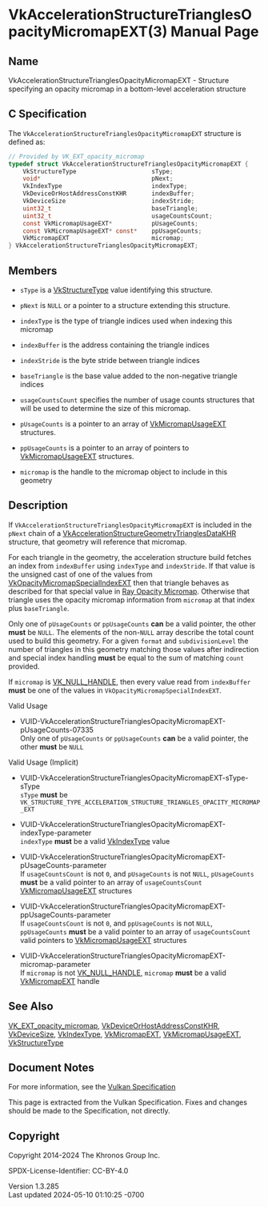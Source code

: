 # VkAccelerationStructureTrianglesOpacityMicromapEXT(3) Manual Page

## Name

VkAccelerationStructureTrianglesOpacityMicromapEXT - Structure
specifying an opacity micromap in a bottom-level acceleration structure



## <a href="#_c_specification" class="anchor"></a>C Specification

The `VkAccelerationStructureTrianglesOpacityMicromapEXT` structure is
defined as:

``` c
// Provided by VK_EXT_opacity_micromap
typedef struct VkAccelerationStructureTrianglesOpacityMicromapEXT {
    VkStructureType                     sType;
    void*                               pNext;
    VkIndexType                         indexType;
    VkDeviceOrHostAddressConstKHR       indexBuffer;
    VkDeviceSize                        indexStride;
    uint32_t                            baseTriangle;
    uint32_t                            usageCountsCount;
    const VkMicromapUsageEXT*           pUsageCounts;
    const VkMicromapUsageEXT* const*    ppUsageCounts;
    VkMicromapEXT                       micromap;
} VkAccelerationStructureTrianglesOpacityMicromapEXT;
```

## <a href="#_members" class="anchor"></a>Members

- `sType` is a [VkStructureType](https://registry.khronos.org/vulkan/specs/1.3-extensions/man/html/VkStructureType.html) value identifying
  this structure.

- `pNext` is `NULL` or a pointer to a structure extending this
  structure.

- `indexType` is the type of triangle indices used when indexing this
  micromap

- `indexBuffer` is the address containing the triangle indices

- `indexStride` is the byte stride between triangle indices

- `baseTriangle` is the base value added to the non-negative triangle
  indices

- `usageCountsCount` specifies the number of usage counts structures
  that will be used to determine the size of this micromap.

- `pUsageCounts` is a pointer to an array of
  [VkMicromapUsageEXT](https://registry.khronos.org/vulkan/specs/1.3-extensions/man/html/VkMicromapUsageEXT.html) structures.

- `ppUsageCounts` is a pointer to an array of pointers to
  [VkMicromapUsageEXT](https://registry.khronos.org/vulkan/specs/1.3-extensions/man/html/VkMicromapUsageEXT.html) structures.

- `micromap` is the handle to the micromap object to include in this
  geometry

## <a href="#_description" class="anchor"></a>Description

If `VkAccelerationStructureTrianglesOpacityMicromapEXT` is included in
the `pNext` chain of a
[VkAccelerationStructureGeometryTrianglesDataKHR](https://registry.khronos.org/vulkan/specs/1.3-extensions/man/html/VkAccelerationStructureGeometryTrianglesDataKHR.html)
structure, that geometry will reference that micromap.

For each triangle in the geometry, the acceleration structure build
fetches an index from `indexBuffer` using `indexType` and `indexStride`.
If that value is the unsigned cast of one of the values from
[VkOpacityMicromapSpecialIndexEXT](https://registry.khronos.org/vulkan/specs/1.3-extensions/man/html/VkOpacityMicromapSpecialIndexEXT.html)
then that triangle behaves as described for that special value in <a
href="https://registry.khronos.org/vulkan/specs/1.3-extensions/html/vkspec.html#ray-opacity-micromap"
target="_blank" rel="noopener">Ray Opacity Micromap</a>. Otherwise that
triangle uses the opacity micromap information from `micromap` at that
index plus `baseTriangle`.

Only one of `pUsageCounts` or `ppUsageCounts` **can** be a valid
pointer, the other **must** be `NULL`. The elements of the non-`NULL`
array describe the total count used to build this geometry. For a given
`format` and `subdivisionLevel` the number of triangles in this geometry
matching those values after indirection and special index handling
**must** be equal to the sum of matching `count` provided.

If `micromap` is [VK_NULL_HANDLE](https://registry.khronos.org/vulkan/specs/1.3-extensions/man/html/VK_NULL_HANDLE.html), then every value
read from `indexBuffer` **must** be one of the values in
`VkOpacityMicromapSpecialIndexEXT`.

Valid Usage

- <a
  href="#VUID-VkAccelerationStructureTrianglesOpacityMicromapEXT-pUsageCounts-07335"
  id="VUID-VkAccelerationStructureTrianglesOpacityMicromapEXT-pUsageCounts-07335"></a>
  VUID-VkAccelerationStructureTrianglesOpacityMicromapEXT-pUsageCounts-07335  
  Only one of `pUsageCounts` or `ppUsageCounts` **can** be a valid
  pointer, the other **must** be `NULL`

Valid Usage (Implicit)

- <a
  href="#VUID-VkAccelerationStructureTrianglesOpacityMicromapEXT-sType-sType"
  id="VUID-VkAccelerationStructureTrianglesOpacityMicromapEXT-sType-sType"></a>
  VUID-VkAccelerationStructureTrianglesOpacityMicromapEXT-sType-sType  
  `sType` **must** be
  `VK_STRUCTURE_TYPE_ACCELERATION_STRUCTURE_TRIANGLES_OPACITY_MICROMAP_EXT`

- <a
  href="#VUID-VkAccelerationStructureTrianglesOpacityMicromapEXT-indexType-parameter"
  id="VUID-VkAccelerationStructureTrianglesOpacityMicromapEXT-indexType-parameter"></a>
  VUID-VkAccelerationStructureTrianglesOpacityMicromapEXT-indexType-parameter  
  `indexType` **must** be a valid [VkIndexType](https://registry.khronos.org/vulkan/specs/1.3-extensions/man/html/VkIndexType.html) value

- <a
  href="#VUID-VkAccelerationStructureTrianglesOpacityMicromapEXT-pUsageCounts-parameter"
  id="VUID-VkAccelerationStructureTrianglesOpacityMicromapEXT-pUsageCounts-parameter"></a>
  VUID-VkAccelerationStructureTrianglesOpacityMicromapEXT-pUsageCounts-parameter  
  If `usageCountsCount` is not `0`, and `pUsageCounts` is not `NULL`,
  `pUsageCounts` **must** be a valid pointer to an array of
  `usageCountsCount` [VkMicromapUsageEXT](https://registry.khronos.org/vulkan/specs/1.3-extensions/man/html/VkMicromapUsageEXT.html)
  structures

- <a
  href="#VUID-VkAccelerationStructureTrianglesOpacityMicromapEXT-ppUsageCounts-parameter"
  id="VUID-VkAccelerationStructureTrianglesOpacityMicromapEXT-ppUsageCounts-parameter"></a>
  VUID-VkAccelerationStructureTrianglesOpacityMicromapEXT-ppUsageCounts-parameter  
  If `usageCountsCount` is not `0`, and `ppUsageCounts` is not `NULL`,
  `ppUsageCounts` **must** be a valid pointer to an array of
  `usageCountsCount` valid pointers to
  [VkMicromapUsageEXT](https://registry.khronos.org/vulkan/specs/1.3-extensions/man/html/VkMicromapUsageEXT.html) structures

- <a
  href="#VUID-VkAccelerationStructureTrianglesOpacityMicromapEXT-micromap-parameter"
  id="VUID-VkAccelerationStructureTrianglesOpacityMicromapEXT-micromap-parameter"></a>
  VUID-VkAccelerationStructureTrianglesOpacityMicromapEXT-micromap-parameter  
  If `micromap` is not [VK_NULL_HANDLE](https://registry.khronos.org/vulkan/specs/1.3-extensions/man/html/VK_NULL_HANDLE.html), `micromap`
  **must** be a valid [VkMicromapEXT](https://registry.khronos.org/vulkan/specs/1.3-extensions/man/html/VkMicromapEXT.html) handle

## <a href="#_see_also" class="anchor"></a>See Also

[VK_EXT_opacity_micromap](https://registry.khronos.org/vulkan/specs/1.3-extensions/man/html/VK_EXT_opacity_micromap.html),
[VkDeviceOrHostAddressConstKHR](https://registry.khronos.org/vulkan/specs/1.3-extensions/man/html/VkDeviceOrHostAddressConstKHR.html),
[VkDeviceSize](https://registry.khronos.org/vulkan/specs/1.3-extensions/man/html/VkDeviceSize.html), [VkIndexType](https://registry.khronos.org/vulkan/specs/1.3-extensions/man/html/VkIndexType.html),
[VkMicromapEXT](https://registry.khronos.org/vulkan/specs/1.3-extensions/man/html/VkMicromapEXT.html),
[VkMicromapUsageEXT](https://registry.khronos.org/vulkan/specs/1.3-extensions/man/html/VkMicromapUsageEXT.html),
[VkStructureType](https://registry.khronos.org/vulkan/specs/1.3-extensions/man/html/VkStructureType.html)

## <a href="#_document_notes" class="anchor"></a>Document Notes

For more information, see the <a
href="https://registry.khronos.org/vulkan/specs/1.3-extensions/html/vkspec.html#VkAccelerationStructureTrianglesOpacityMicromapEXT"
target="_blank" rel="noopener">Vulkan Specification</a>

This page is extracted from the Vulkan Specification. Fixes and changes
should be made to the Specification, not directly.

## <a href="#_copyright" class="anchor"></a>Copyright

Copyright 2014-2024 The Khronos Group Inc.

SPDX-License-Identifier: CC-BY-4.0

Version 1.3.285  
Last updated 2024-05-10 01:10:25 -0700
